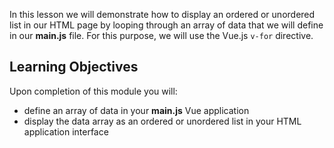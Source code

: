 In this lesson we will demonstrate how to display an ordered or unordered list in our HTML page by looping through an array of data that we will define in our **main.js** file. For this purpose, we will use the Vue.js `v-for` directive.

## Learning Objectives

Upon completion of this module you will:

- define an array of data in your **main.js** Vue application
- display the data array as an ordered or unordered list in your HTML application interface
